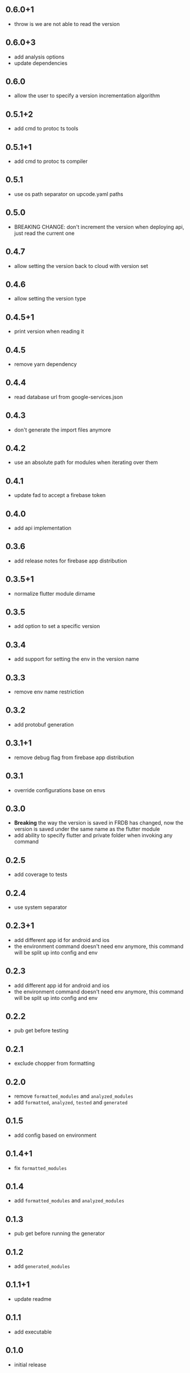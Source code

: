 ## 0.6.0+1
* throw is we are not able to read the version

## 0.6.0+3
* add analysis options
* update dependencies

## 0.6.0
* allow the user to specify a version incrementation algorithm

## 0.5.1+2
* add cmd to protoc ts tools

## 0.5.1+1
* add cmd to protoc ts compiler

## 0.5.1
* use os path separator on upcode.yaml paths

## 0.5.0
* BREAKING CHANGE: don't increment the version when deploying api, just
read the current one

## 0.4.7
* allow setting the version back to cloud with version set

## 0.4.6
* allow setting the version type

## 0.4.5+1
* print version when reading it

## 0.4.5
* remove yarn dependency

## 0.4.4
* read database url from google-services.json

## 0.4.3
* don't generate the import files anymore

## 0.4.2
* use an absolute path for modules when iterating over them

## 0.4.1
* update fad to accept a firebase token

## 0.4.0
* add api implementation

## 0.3.6
* add release notes for firebase app distribution

## 0.3.5+1
* normalize flutter module dirname

## 0.3.5
* add option to set a specific version

## 0.3.4
* add support for setting the env in the version name

## 0.3.3
* remove env name restriction

## 0.3.2
* add protobuf generation

## 0.3.1+1
* remove debug flag from firebase app distribution

## 0.3.1
* override configurations base on envs

## 0.3.0
* **Breaking** the way the version is saved in FRDB has changed, now the
version is saved under the same name as the flutter module
* add ability to specify flutter and private folder when
invoking any command

## 0.2.5
* add coverage to tests

## 0.2.4
* use system separator

## 0.2.3+1
* add different app id for android and ios
* the environment command doesn't need env anymore, this command will
  be split up into config and env

## 0.2.3
* add different app id for android and ios
* the environment command doesn't need env anymore, this command will
  be split up into config and env

## 0.2.2
* pub get before testing

## 0.2.1
* exclude chopper from formatting

## 0.2.0
* remove `formatted_modules` and `analyzed_modules`
* add `formatted`, `analyzed`, `tested` and `generated`

## 0.1.5
* add config based on environment

## 0.1.4+1
* fix `formatted_modules`

## 0.1.4
* add `formatted_modules` and `analyzed_modules`

## 0.1.3
* pub get before running the generator

## 0.1.2
* add `generated_modules`

## 0.1.1+1
* update readme

## 0.1.1
* add executable

## 0.1.0
* initial release